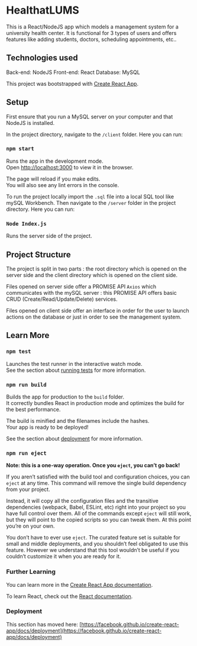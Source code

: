 # HealthatLUMS

This is a React/NodeJS app which models a management system for a university health center. It is functional for 3 types of users and offers features like adding students, doctors, scheduling appointments, etc..

## Technologies used
Back-end: NodeJS
Front-end: React
Database: MySQL

This project was bootstrapped with [Create React App](https://github.com/facebook/create-react-app).

## Setup
First ensure that you run a MySQL server on your computer and that NodeJS is installed. 

In the project directory, navigate to the `/client` folder. Here you can run:

### `npm start`
Runs the app in the development mode.\
Open [http://localhost:3000](http://localhost:3000) to view it in the browser.

The page will reload if you make edits.\
You will also see any lint errors in the console.

To run the project locally import the `.sql` file into a local SQL tool like mySQL Workbench. Then navigate to the `/server` folder in the project directory. Here you can run:

### `Node Index.js`
Runs the server side of the project. 

## Project Structure

The project is split in two parts : the root directory which is opened on the server side and the client directory which is opened on the client side.

Files opened on server side offer a PROMISE API `Axios` which communicates with the mySQL server : this PROMISE API offers basic CRUD (Create/Read/Update/Delete) services.

Files opened on client side offer an interface in order for the user to launch actions on the database or just in order to see the management system.

## Learn More

### `npm test`
Launches the test runner in the interactive watch mode.\
See the section about [running tests](https://facebook.github.io/create-react-app/docs/running-tests) for more information.

### `npm run build`
Builds the app for production to the `build` folder.\
It correctly bundles React in production mode and optimizes the build for the best performance.

The build is minified and the filenames include the hashes.\
Your app is ready to be deployed!

See the section about [deployment](https://facebook.github.io/create-react-app/docs/deployment) for more information.

### `npm run eject`
**Note: this is a one-way operation. Once you `eject`, you can’t go back!**

If you aren’t satisfied with the build tool and configuration choices, you can `eject` at any time. This command will remove the single build dependency from your project.

Instead, it will copy all the configuration files and the transitive dependencies (webpack, Babel, ESLint, etc) right into your project so you have full control over them. All of the commands except `eject` will still work, but they will point to the copied scripts so you can tweak them. At this point you’re on your own.

You don’t have to ever use `eject`. The curated feature set is suitable for small and middle deployments, and you shouldn’t feel obligated to use this feature. However we understand that this tool wouldn’t be useful if you couldn’t customize it when you are ready for it.


### Further Learning

You can learn more in the [Create React App documentation](https://facebook.github.io/create-react-app/docs/getting-started).

To learn React, check out the [React documentation](https://reactjs.org/).


### Deployment

This section has moved here: [https://facebook.github.io/create-react-app/docs/deployment](https://facebook.github.io/create-react-app/docs/deployment)
